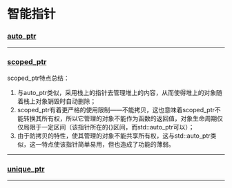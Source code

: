 # 智能指针

### [auto_ptr](Auto_ptr.cpp)
----
### [scoped_ptr](Scoped_ptr.cpp)
scoped_ptr特点总结：
1. 与auto_ptr类似，采用栈上的指针去管理堆上的内容，从而使得堆上的对象随着栈上对象销毁时自动删除；
2. scoped_ptr有着更严格的使用限制——不能拷贝，这也意味着scoped_ptr不能转换其所有权，所以它管理的对象不能作为函数的返回值，对象生命周期仅仅局限于一定区间（该指针所在的{}区间，而std::auto_ptr可以）；
3. 由于防拷贝的特性，使其管理的对象不能共享所有权，这与std::auto_ptr类似，这一特点使该指针简单易用，但也造成了功能的薄弱。
----
### [unique_ptr](Unique_ptr.cpp)
----
